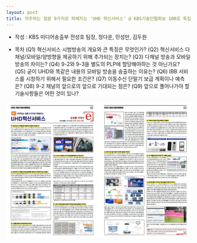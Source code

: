 ```yaml
---
layout: post
title: 자주하는 질문 9가지로 파헤지는 'UHD 혁신서비스' @ KBS기술인협회보 100호 특집
---
```


- 작성 : KBS 미디어송출부 전성호 팀장, 정다운, 민성만, 김두원

- 목차 
  (Q1) 혁신서비스 시범방송의 개요와 큰 특징은 무엇인가?
  (Q2) 혁신서비스 다채널/모바일/양방향을 제공하기 위해 추가되는 장치는?
  (Q3) 다채널 방송과 모바일 방송의 차이는?
  (Q4) 9-2와 9-3을 별도의 PLP에 할당해야하는 것 아닌가요?
  (Q5) 굳이 UHD와 똑같은 내용의 모바일 방송을 송출하는 이유는?
  (Q6) IBB 서비스를 시청하기 위해서 필요한 조건은?
  (Q7) 이동수신 단말기 보급 계획이나 예측은?
  (Q8) 9-2 채널의 앞으로의 앞으로 기대되는 점은?
  (Q9) 앞으로 풀어나가야 할 기술사항들은 어떤 것이 있나?

![그림](/images/UHD_MMS_QnA.jpg)
